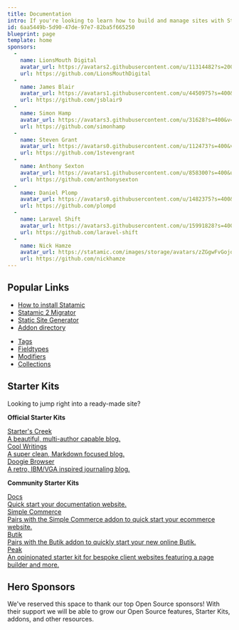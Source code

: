 ```yaml
---
title: Documentation
intro: If you're looking to learn how to build and manage sites with Statamic, you've come to the right place. Make yourself at home, there's lots to learn!
id: 6aa5449b-5d90-47de-97e7-82ba5f665250
blueprint: page
template: home
sponsors:
  -
    name: LionsMouth Digital
    avatar_url: https://avatars2.githubusercontent.com/u/11314482?s=200&v=4
    url: https://github.com/LionsMouthDigital
  -
    name: James Blair
    avatar_url: https://avatars1.githubusercontent.com/u/4450975?s=400&u=3ae89e529e10dc471bf184db3e5ef99661b3f181&v=4
    url: https://github.com/jsblair9
  -
    name: Simon Hamp
    avatar_url: https://avatars3.githubusercontent.com/u/31628?s=400&v=4
    url: https://github.com/simonhamp
  -
    name: Steven Grant
    avatar_url: https://avatars0.githubusercontent.com/u/112473?s=400&v=4
    url: https://github.com/1stevengrant
  -
    name: Anthony Sexton
    avatar_url: https://avatars1.githubusercontent.com/u/858300?s=400&u=6b3abb7e0e31f7a6debd08a974be4b5cc6f9086c&v=4
    url: https://github.com/anthonysexton
  -
    name: Daniel Plomp
    avatar_url: https://avatars0.githubusercontent.com/u/1482375?s=400&v=4
    url: https://github.com/plompd
  -
    name: Laravel Shift
    avatar_url: https://avatars3.githubusercontent.com/u/15991828?s=400&u=cd8244b2ba4350056c6f61c03ace9e46b02480cb&v=4
    url: https://github.com/laravel-shift
  -
    name: Nick Hamze
    avatar_url: https://statamic.com/images/storage/avatars/zZGgwFvGojqTufxgA8dhImXMsG000pHQrxzRerU1.png?fit=max&w=300&h=300
    url: https://github.com/nickhamze
---
```


## Popular Links
<div class="flex">
<div class="w-1/2" markdown=1>

- [How to install Statamic](/installation)
- [Statamic 2 Migrator](https://github.com/statamic/migrator)
- [Static Site Generator](https://github.com/statamic/ssg)
- [Addon directory](https://statamic.com/addons)

</div>
<div class="w-1/2 pl-5" markdown=1>

- [Tags](/tags)
- [Fieldtypes](/fieldtypes)
- [Modifiers](/modifiers)
- [Collections](/collections)

</div>
</div>

## Starter Kits
Looking to jump right into a ready-made site?

**Official Starter Kits**

<div class="grid grid-cols-1 md:grid-cols-2 gap-4">
    <a href="https://github.com/statamic/starter-kit-starters-creek" class="rounded custom bg-blue-lightest hover:text-black no-underline flex border shadow-md p-3 font-display relative">
        <div>
            <div class="font-bold">Starter's Creek</div>
            <div class="text-black text-xs">A beautiful, multi-author capable blog.</div>
        </div>
    </a>
    <a href="https://github.com/statamic/starter-kit-cool-writings" class="rounded custom bg-blue-lightest hover:text-black no-underline flex border shadow-md p-3 font-display relative">
        <div>
            <div class="font-bold">Cool Writings</div>
            <div class="text-black text-xs">A super clean, Markdown focused blog.</div>
        </div>
    </a>
    <a href="https://github.com/statamic/starter-kit-doogie-browser" class="rounded custom bg-blue-lightest hover:text-black no-underline flex border shadow-md p-3 font-display relative">
        <div>
            <div class="font-bold">Doogie Browser</div>
            <div class="text-black text-xs">A retro, IBM/VGA inspired journaling blog.</div>
        </div>
    </a>
</div>

**Community Starter Kits**

<div class="grid grid-cols-1 md:grid-cols-2 gap-4">
    <a href="https://github.com/doublethreedigital/docs-starter-kit" class="rounded custom bg-blue-lightest hover:text-black no-underline flex border shadow-md p-3 font-display relative">
        <div>
            <div class="font-bold">Docs</div>
            <div class="text-black text-xs">Quick start your documentation website.</div>
        </div>
    </a>
    <a href="https://github.com/doublethreedigital/sc-starter-kit" class="rounded custom bg-blue-lightest hover:text-black no-underline flex border shadow-md p-3 font-display relative">
        <div>
            <div class="font-bold">Simple Commerce</div>
            <div class="text-black text-xs">Pairs with the Simple Commerce addon to quick start your ecommerce website.</div>
        </div>
    </a>
    <a href="https://github.com/jonassiewertsen/statamic-butik-starter-kit" class="rounded custom bg-blue-lightest hover:text-black no-underline flex border shadow-md p-3 font-display relative">
        <div>
            <div class="font-bold">Butik</div>
            <div class="text-black text-xs">Pairs with the Butik addon to quickly start your new online Butik.</div>
        </div>
    </a>
    <a href="https://github.com/studio1902/statamic-peak" class="rounded custom bg-blue-lightest hover:text-black no-underline flex border shadow-md p-3 font-display relative">
        <div>
            <div class="font-bold">Peak</div>
            <div class="text-black text-xs">An opinionated starter kit for bespoke client websites featuring a page builder and more.</div>
        </div>
    </a>
</div>

## Hero Sponsors

We've reserved this space to thank our top Open Source sponsors! With their support we will be able to grow our Open Source features, Starter Kits, addons, and other resources.
